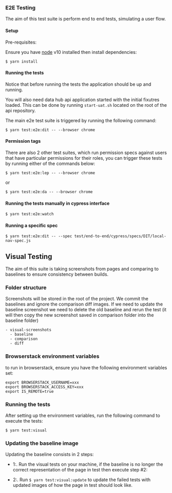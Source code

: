 ### E2E Testing

The aim of this test suite is perform end to end tests, simulating a user flow.

#### Setup

Pre-requisites:

Ensure you have [node](https://nodejs.org/en/download/) v10 installed then install dependencies:

`$ yarn install`

#### Running the tests

Notice that before running the tests the application should be up and running.

You will also need data hub api application started with the initial fixutres loaded. This can be done
by running `start-uat.sh` located on the root of the api repository.

The main e2e test suite is triggered by running the following command:

`$ yarn test:e2e:dit -- --browser chrome`

#### Permission tags

There are also 2 other test suites, which run permission specs against users that have particular
permissions for their roles, you can trigger these tests by running either of the commands below:

`$ yarn test:e2e:lep -- --browser chrome`

or

`$ yarn test:e2e:da -- --browser chrome`

#### Running the tests manually in cypress interface

`$ yarn test:e2e:watch`

#### Running a specific spec

`$ yarn test:e2e:dit -- --spec test/end-to-end/cypress/specs/DIT/local-nav-spec.js`


## Visual Testing

The aim of this suite is taking screenshots from pages and comparing to baselines
to ensure consistency between builds.

### Folder structure

Screenshots will be stored in the root of the project. We commit the baselines and ignore the comparison diff images. If we need to update the baseline screenshot we need to delete the old baseline and rerun the test (it will then copy the new screenshot saved in comparison folder into the baseline folder)

```
- visual-screenshots
  - baseline
  - comparison
  - diff
```

### Browserstack environment variables

to run in browserstack, ensure you have the following environment variables set:

```
export BROWSERSTACK_USERNAME=xxx
export BROWSERSTACK_ACCESS_KEY=xxx
export IS_REMOTE=true
```
### Running the tests
After setting up the environment variables, run the following command to execute the tests:

`$ yarn test:visual`

### Updating the baseline image

Updating the baseline consists in 2 steps:

- 1:. Run the visual tests on your machine, if the baseline is no longer the correct representation of the page in test then execute step #2:

- 2:. Run `$ yarn test:visual:update` to update the failed tests with updated images of how the page in test should look like.

